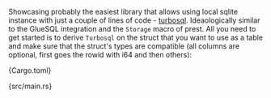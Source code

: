 Showcasing probably the easiest library that allows using local sqlite instance with just a couple of lines of code - [turbosql](https://github.com/trevyn/turbosql). Ideaologically similar to the GlueSQL integration and the `Storage` macro of prest. All you need to get started is to derive `Turbosql` on the struct that you want to use as a table and make sure that the struct's types are compatible (all columns are optional, first goes the rowid with i64 and then others):

{Cargo.toml}

{src/main.rs}